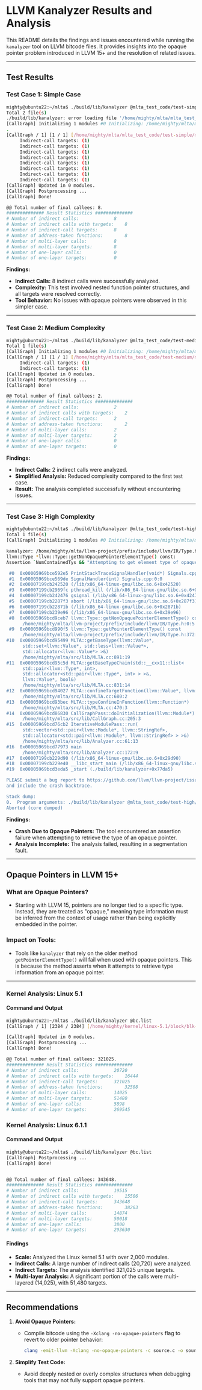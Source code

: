 
# LLVM Kanalyzer Results and Analysis

This README details the findings and issues encountered while running the `kanalyzer` tool on LLVM bitcode files. It provides insights into the opaque pointer problem introduced in LLVM 15+ and the resolution of related issues.

----------

## **Test Results**

### **Test Case 1: Simple Case**

```bash
mighty@ubuntu22:~/mlta$ ./build/lib/kanalyzer @mlta_test_code/test-simple/bc.list 
Total 2 file(s)
./build/lib/kanalyzer: error loading file '/home/mighty/mlta/mlta_test_code/test-simple'
[CallGraph] Initializing 1 modules #0 Initializing: /home/mighty/mlta/mlta_test_code/test-simple/multilayer_fp.bc
.
[CallGraph / 1] [1 / 1] [/home/mighty/mlta/mlta_test_code/test-simple/multilayer_fp.bc]
	 Indirect-call targets: (1)
	 Indirect-call targets: (1)
	 Indirect-call targets: (1)
	 Indirect-call targets: (1)
	 Indirect-call targets: (1)
	 Indirect-call targets: (1)
	 Indirect-call targets: (1)
	 Indirect-call targets: (1)
[CallGraph] Updated in 0 modules.
[CallGraph] Postprocessing ...
[CallGraph] Done!

@@ Total number of final callees: 8.
############## Result Statistics ##############
# Number of indirect calls: 			8
# Number of indirect calls with targets: 	8
# Number of indirect-call targets: 		8
# Number of address-taken functions: 		8
# Number of multi-layer calls: 			8
# Number of multi-layer targets: 		8
# Number of one-layer calls: 			0
# Number of one-layer targets: 			0

```

**Findings:**

-   **Indirect Calls:** 8 indirect calls were successfully analyzed.
-   **Complexity:** This test involved nested function pointer structures, and all targets were resolved correctly.
-   **Tool Behavior:** No issues with opaque pointers were observed in this simpler case.

----------

### **Test Case 2: Medium Complexity**

```bash
mighty@ubuntu22:~/mlta$ ./build/lib/kanalyzer @mlta_test_code/test-medium/bc.list
Total 1 file(s)
[CallGraph] Initializing 1 modules #0 Initializing: /home/mighty/mlta/mlta_test_code/test-medium/multilayer_fp.bc
[CallGraph / 1] [1 / 1] [/home/mighty/mlta/mlta_test_code/test-medium/multilayer_fp.bc]
	 Indirect-call targets: (1)
	 Indirect-call targets: (1)
[CallGraph] Updated in 0 modules.
[CallGraph] Postprocessing ...
[CallGraph] Done!

@@ Total number of final callees: 2.
############## Result Statistics ##############
# Number of indirect calls: 			2
# Number of indirect calls with targets: 	2
# Number of indirect-call targets: 		2
# Number of address-taken functions: 		2
# Number of multi-layer calls: 			2
# Number of multi-layer targets: 		2
# Number of one-layer calls: 			0
# Number of one-layer targets: 			0

```

**Findings:**

-   **Indirect Calls:** 2 indirect calls were analyzed.
-   **Simplified Analysis:** Reduced complexity compared to the first test case.
-   **Result:** The analysis completed successfully without encountering issues.

----------

### **Test Case 3: High Complexity**

```bash
mighty@ubuntu22:~/mlta$ ./build/lib/kanalyzer @mlta_test_code/test-high/bc.list
Total 1 file(s)
[CallGraph] Initializing 1 modules #0 Initializing: /home/mighty/mlta/mlta_test_code/test-high/multilayer_fp.bc

kanalyzer: /home/mighty/mlta/llvm-project/prefix/include/llvm/IR/Type.h:381: 
llvm::Type *llvm::Type::getNonOpaquePointerElementType() const: 
Assertion `NumContainedTys && "Attempting to get element type of opaque pointer"' failed.

 #0  0x00005969bce592e5 PrintStackTraceSignalHandler(void*) Signals.cpp:0:0
 #1  0x00005969bce569de SignalHandler(int) Signals.cpp:0:0
 #2  0x00007199cb242520 (/lib/x86_64-linux-gnu/libc.so.6+0x42520)
 #3  0x00007199cb2969fc pthread_kill (/lib/x86_64-linux-gnu/libc.so.6+0x969fc)
 #4  0x00007199cb242476 gsignal (/lib/x86_64-linux-gnu/libc.so.6+0x42476)
 #5  0x00007199cb2287f3 abort (/lib/x86_64-linux-gnu/libc.so.6+0x287f3)
 #6  0x00007199cb22871b (/lib/x86_64-linux-gnu/libc.so.6+0x2871b)
 #7  0x00007199cb239e96 (/lib/x86_64-linux-gnu/libc.so.6+0x39e96)
 #8  0x00005969bcd9ceb7 llvm::Type::getNonOpaquePointerElementType() const 
      /home/mighty/mlta/llvm-project/prefix/include/llvm/IR/Type.h:0:5
 #9  0x00005969bcd990f5 llvm::Type::getPointerElementType() const 
      /home/mighty/mlta/llvm-project/prefix/include/llvm/IR/Type.h:372:5
#10  0x00005969bcd95499 MLTA::getBaseType(llvm::Value*, 
      std::set<llvm::Value*, std::less<llvm::Value*>, 
      std::allocator<llvm::Value*> >&) 
      /home/mighty/mlta/src/lib/MLTA.cc:891:19
#11  0x00005969bcd95c5d MLTA::getBaseTypeChain(std::__cxx11::list<
      std::pair<llvm::Type*, int>, 
      std::allocator<std::pair<llvm::Type*, int> > >&, 
      llvm::Value*, bool&) 
      /home/mighty/mlta/src/lib/MLTA.cc:831:14
#12  0x00005969bcd94027 MLTA::confineTargetFunction(llvm::Value*, llvm::Function*) 
      /home/mighty/mlta/src/lib/MLTA.cc:680:2
#13  0x00005969bcd93bec MLTA::typeConfineInFunction(llvm::Function*) 
      /home/mighty/mlta/src/lib/MLTA.cc:470:3
#14  0x00005969bcd86830 CallGraphPass::doInitialization(llvm::Module*) 
      /home/mighty/mlta/src/lib/CallGraph.cc:205:3
#15  0x00005969bcd76cb2 IterativeModulePass::run(
      std::vector<std::pair<llvm::Module*, llvm::StringRef>, 
      std::allocator<std::pair<llvm::Module*, llvm::StringRef> > >&) 
      /home/mighty/mlta/src/lib/Analyzer.cc:61:13
#16  0x00005969bcd77973 main 
      /home/mighty/mlta/src/lib/Analyzer.cc:172:9
#17  0x00007199cb229d90 (/lib/x86_64-linux-gnu/libc.so.6+0x29d90)
#18  0x00007199cb229e40 __libc_start_main (/lib/x86_64-linux-gnu/libc.so.6+0x29e40)
#19  0x00005969bcd3eda5 _start (./build/lib/kanalyzer+0x77da5)

PLEASE submit a bug report to https://github.com/llvm/llvm-project/issues/ 
and include the crash backtrace.

Stack dump:
0.	Program arguments: ./build/lib/kanalyzer @mlta_test_code/test-high/bc.list
Aborted (core dumped)


```

**Findings:**

-   **Crash Due to Opaque Pointers:** The tool encountered an assertion failure when attempting to retrieve the type of an opaque pointer.
-   **Analysis Incomplete:** The analysis failed, resulting in a segmentation fault.

----------

## **Opaque Pointers in LLVM 15+**

### **What are Opaque Pointers?**

-   Starting with LLVM 15, pointers are no longer tied to a specific type. Instead, they are treated as "opaque," meaning type information must be inferred from the context of usage rather than being explicitly embedded in the pointer.

### **Impact on Tools:**

-   Tools like `kanalyzer` that rely on the older method `getPointerElementType()` will fail when used with opaque pointers. This is because the method asserts when it attempts to retrieve type information from an opaque pointer.

----------

### **Kernel Analysis: Linux 5.1**

#### **Command and Output**

```bash
mighty@ubuntu22:~/mlta$ ./build/lib/kanalyzer @bc.list
[CallGraph / 1] [2384 / 2384] [/home/mighty/kernel/linux-5.1/block/blk-timeout.bc]

[CallGraph] Updated in 0 modules.
[CallGraph] Postprocessing ...
[CallGraph] Done!

@@ Total number of final callees: 321025.
############## Result Statistics ##############
# Number of indirect calls: 			20720
# Number of indirect calls with targets: 	16444
# Number of indirect-call targets: 		321025
# Number of address-taken functions: 		32508
# Number of multi-layer calls: 			14025
# Number of multi-layer targets: 		51480
# Number of one-layer calls: 			5898
# Number of one-layer targets: 			269545

```
### **Kernel Analysis: Linux 6.1.1**

#### **Command and Output**

```bash
mighty@ubuntu22:~/mlta$ ./build/lib/kanalyzer @bc.list
[CallGraph] Postprocessing ...
[CallGraph] Done!


@@ Total number of final callees: 343648.
############## Result Statistics ##############
# Number of indirect calls: 			19515
# Number of indirect calls with targets: 	15506
# Number of indirect-call targets: 		343648
# Number of address-taken functions: 		38263
# Number of multi-layer calls: 			14874
# Number of multi-layer targets: 		50018
# Number of one-layer calls: 			3800
# Number of one-layer targets: 			293630

```
#### **Findings**

-   **Scale:** Analyzed the Linux kernel 5.1 with over 2,000 modules.
-   **Indirect Calls:** A large number of indirect calls (20,720) were analyzed.
-   **Indirect Targets:** The analysis identified 321,025 unique targets.
-   **Multi-layer Analysis:** A significant portion of the calls were multi-layered (14,025), with 51,480 targets.

----------

## **Recommendations**

1.  **Avoid Opaque Pointers:**
    
    -   Compile bitcode using the `-Xclang -no-opaque-pointers` flag to revert to older pointer behavior:
        
        ```bash
        clang -emit-llvm -Xclang -no-opaque-pointers -c source.c -o source.bc
        
        ```
        
2.  **Simplify Test Code:**
    
    -   Avoid deeply nested or overly complex structures when debugging tools that may not fully support opaque pointers.

